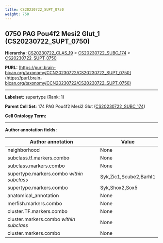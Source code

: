 ```yaml
---
title: CS20230722_SUPT_0750
weight: 750
---
```

## 0750 PAG Pou4f2 Mesi2 Glut_1 (CS20230722_SUPT_0750)
<b>Hierarchy: </b>
[CS20230722_CLAS_19](../CS20230722_CLAS_19) >
[CS20230722_SUBC_174](../CS20230722_SUBC_174) >
[CS20230722_SUPT_0750](../CS20230722_SUPT_0750)

**PURL:** [https://purl.brain-bican.org/taxonomy/CCN20230722/CS20230722_SUPT_0750](https://purl.brain-bican.org/taxonomy/CCN20230722/CS20230722_SUPT_0750)

---


**Labelset:** supertype (Rank: 1)

**Parent Cell Set:** 174 PAG Pou4f2 Mesi2 Glut ([CS20230722_SUBC_174](../CS20230722_SUBC_174))



**Cell Ontology Term:** 

[MARKER GENES.]: #


---

[TRANSFERRED ANNOTATIONS.]: #


[AUTHOR ANNOTATION FIELDS.]: #


**Author annotation fields:**

| Author annotation | Value |
|-------------------|-------|
|neighborhood|None|
|subclass.tf.markers.combo|None|
|subclass.markers.combo|None|
|supertype.markers.combo _within subclass_|Syk,Zic1,Scube2,Barhl1|
|supertype.markers.combo|Syk,Shox2,Sox5|
|anatomical_annotation|None|
|merfish.markers.combo|None|
|cluster.TF.markers.combo|None|
|cluster.markers.combo _within subclass_|None|
|cluster.markers.combo|None|
